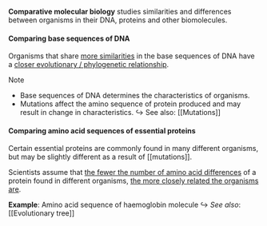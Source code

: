 **Comparative molecular biology** studies similarities and differences between organisms in their DNA, proteins and other biomolecules.

#### Comparing base sequences of DNA
Organisms that share <u>more
similarities</u> in the base sequences of DNA have a <u>closer evolutionary / phylogenetic relationship</u>.

> [!note]
> - Base sequences of DNA determines the characteristics of organisms.
> - Mutations affect the amino sequence of protein produced and may result in change in characteristics.
> ↪️ See also: [[Mutations]]

#### Comparing amino acid sequences of essential proteins
Certain essential proteins are commonly found in many different organisms, but may be slightly different as a result of [[mutations]].

Scientists assume that <u>the fewer the number of amino acid differences</u> of a protein found in different organisms, <u>the more closely related the organisms are</u>.

**Example**: Amino acid sequence of haemoglobin molecule
↪️ *See also*: [[Evolutionary tree]]
